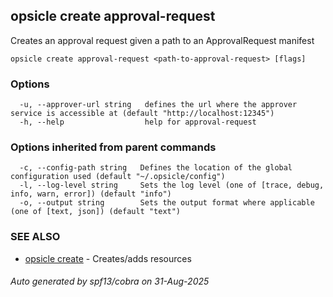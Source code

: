 ## opsicle create approval-request

Creates an approval request given a path to an ApprovalRequest manifest

```
opsicle create approval-request <path-to-approval-request> [flags]
```

### Options

```
  -u, --approver-url string   defines the url where the approver service is accessible at (default "http://localhost:12345")
  -h, --help                  help for approval-request
```

### Options inherited from parent commands

```
  -c, --config-path string   Defines the location of the global configuration used (default "~/.opsicle/config")
  -l, --log-level string     Sets the log level (one of [trace, debug, info, warn, error]) (default "info")
  -o, --output string        Sets the output format where applicable (one of [text, json]) (default "text")
```

### SEE ALSO

* [opsicle create](cli/opsicle_create.md)	 - Creates/adds resources

###### Auto generated by spf13/cobra on 31-Aug-2025
